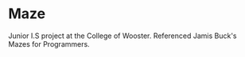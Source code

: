 # Maze
Junior I.S project at the College of Wooster. Referenced Jamis Buck's Mazes for Programmers. 
